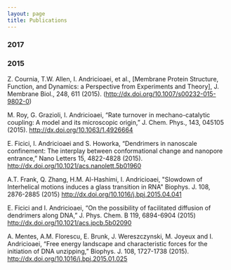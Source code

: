 ```yaml
---
layout: page
title: Publications
---
```


### 2017

### 2015

Z. Cournia, T.W. Allen, I. Andricioaei, et al., [Membrane Protein Structure, Function, and Dynamics: a Perspective from Experiments and Theory], J. Membrane Biol., 248, 611 (2015). (http://dx.doi.org/10.1007/s00232-015-9802-0)

M. Roy, G. Grazioli, I. Andricioaei, “Rate turnover in mechano-catalytic coupling: A model and its microscopic origin,” J. Chem. Phys., 143, 045105 (2015). http://dx.doi.org/10.1063/1.4926664

E. Ficici, I. Andricioaei and S. Howorka, “Dendrimers in nanoscale confinement: The interplay between conformational change and nanopore entrance,” Nano Letters 15, 4822-4828 (2015). http://dx.doi.org/10.1021/acs.nanolett.5b01960

A.T. Frank, Q. Zhang, H.M. Al-Hashimi, I. Andricioaei, "Slowdown of Interhelical motions induces a glass transition in RNA" Biophys. J. 108, 2876-2885 (2015) http://dx.doi.org/10.1016/j.bpj.2015.04.041

E. Ficici and I. Andricioaei, “On the possibility of facilitated diffusion of dendrimers along DNA,” J. Phys. Chem. B 119, 6894-6904 (2015) http://dx.doi.org/10.1021/acs.jpcb.5b02090

A. Mentes, A.M. Florescu, E. Brunk, J. Wereszczynski, M. Joyeux and I. Andricioaei, “Free energy landscape and characteristic forces for the initiation of DNA unzipping,” Biophys. J. 108, 1727-1738 (2015). http://dx.doi.org/10.1016/j.bpj.2015.01.025
